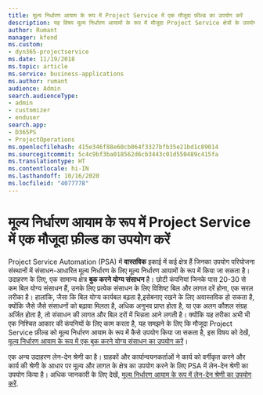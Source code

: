 ```yaml
---
title: मूल्य निर्धारण आयाम के रूप में Project Service में एक मौजूदा फ़ील्ड का उपयोग करें
description: यह विषय मूल्य निर्धारण आयामों के रूप में मौजूदा Project Service क्षेत्रों के उपयोग के बारे में जानकारी प्रदान करता है।
author: Rumant
manager: kfend
ms.custom:
- dyn365-projectservice
ms.date: 11/19/2018
ms.topic: article
ms.service: business-applications
ms.author: rumant
audience: Admin
search.audienceType:
- admin
- customizer
- enduser
search.app:
- D365PS
- ProjectOperations
ms.openlocfilehash: 415e346f88e60cb064f3327bfb35e21bd1c89014
ms.sourcegitcommit: 5c4c9bf3ba018562d6cb3443c01d550489c415fa
ms.translationtype: HT
ms.contentlocale: hi-IN
ms.lasthandoff: 10/16/2020
ms.locfileid: "4077778"
---
```

# <a name="use-an-existing-field-in-project-service-as-a-pricing-dimension"></a>मूल्य निर्धारण आयाम के रूप में Project Service में एक मौजूदा फ़ील्ड का उपयोग करें

Project Service Automation (PSA) में **वास्तविक** इकाई में कई क्षेत्र हैं जिनका उपयोग परियोजना संस्थानों में संसाधन-आधारित मूल्य निर्धारण के लिए मूल्य निर्धारण आयामों के रूप में किया जा सकता है। उदाहरण के लिए, एक सामान्य क्षेत्र **बुक करने योग्य संसाधन** है। छोटी कंपनियां जिनके पास 20-30 से कम बिल योग्य संसाधन हैं, उनके लिए प्रत्येक संसाधन के लिए विशिष्ट बिल और लागत दरें होना, एक सरल तरीका है। हालांकि, जैसा कि बिल योग्य कार्यबल बढ़ता है,इसेबनाए रखने के लिए अवास्तविक हो सकता है, क्योंकि जैसे जैसे संसाधनों को बढ़ावा मिलता है, अधिक अनुभव प्राप्त होता है, या एक अलग कौशल संग्रह अर्जित होता है, तो संसाधन की लागत और बिल दरों में भिन्नता आने लगती है। क्योंकि यह तरीका अभी भी एक निश्चित आकार की कंपनियों के लिए काम करता है, यह समझने के लिए कि मौजूदा Project Service फ़ील्ड को मूल्य निर्धारण आयाम के रूप में कैसे उपयोग किया जा सकता है, इस विषय को देखें, [मूल्य निर्धारण आयाम के रूप में एक बुक करने योग्य संसाधन का उपयोग करें](bookable-resource-pricing-dimension.md)।

एक अन्य उदाहरण लेन-देन श्रेणी का है। ग्राहकों और कार्यान्वयनकर्ताओं ने कार्य को वर्गीकृत करने और कार्य की श्रेणी के आधार पर मूल्य और लागत के क्षेत्र का उपयोग करने के लिए PSA में लेन-देन श्रेणी का उपयोग किया है। अधिक जानकारी के लिए देखें, [मूल्य निर्धारण आयाम के रूप में लेन-देन श्रेणी का उपयोग करें](transaction-category-pricing-dimension.md).

